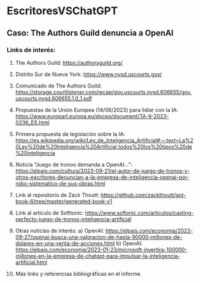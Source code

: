 # EscritoresVSChatGPT
## Caso: The Authors Guild denuncia a OpenAI

### Links de interés:
1. The Authors Guild: https://authorsguild.org/
2. Distrito Sur de Nueva York: https://www.nysd.uscourts.gov/
3. Comunicado de The Authors Guild: https://storage.courtlistener.com/recap/gov.uscourts.nysd.606655/gov.uscourts.nysd.606655.1.0_1.pdf
4. Propuestas de la Unión Europea (14/06/2023) para lidiar con la IA: https://www.europarl.europa.eu/doceo/document/TA-9-2023-0236_ES.html
5. Primera propuesta de legislación sobre la IA: https://es.wikipedia.org/wiki/Ley_de_Inteligencia_Artificial#:~:text=La%20Ley%20de%20Inteligencia%20Artificial,todos%20los%20tipos%20de%20inteligencia
6. Noticia "Juego de tronos demanda a OpenAI...": https://elpais.com/cultura/2023-09-21/el-autor-de-juego-de-tronos-y-otros-escritores-denuncian-a-la-empresa-de-inteligencia-openai-por-robo-sistematico-de-sus-obras.html
7. Link al repositorio de Zack Thoutt: https://github.com/zackthoutt/got-book-6/tree/master/generated-book-v1
8. Link al artículo de Softtonic: https://www.softonic.com/articulos/casting-perfecto-juego-de-tronos-inteligencia-artificial
9. Otras noticias de interés:
  a) OpenAI: https://elpais.com/economia/2023-09-27/openai-busca-una-valoracion-de-hasta-90000-millones-de-dolares-en-una-venta-de-acciones.html
  b) OpenAI: https://elpais.com/economia/2023-01-23/microsoft-invertira-100000-millones-en-la-empresa-de-chatgpt-para-impulsar-la-inteligencia-artificial.html

10. Más links y referencias bibliográficas en el informe. 
